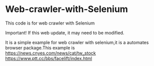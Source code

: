 # Web-crawler-with-Selenium
This code is for web crawler with Selenium

Important! If this web update, it may need to be modified.

It is a simple example for web crawler with selenium,it is a automates browser package.This example is https://news.cnyes.com/news/cat/tw_stock
https://www.ptt.cc/bbs/facelift/index.html
